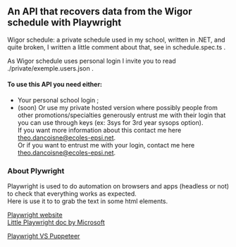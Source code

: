 ## An API that recovers data from the Wigor schedule with Playwright


Wigor schedule: a private schedule used in my school, written in .NET, and quite broken, I written a little comment about that, see in schedule.spec.ts .  

As Wigor schedule uses personal login I invite you to read ./private/exemple.users.json .

#### To use this API you need either:  
- Your personal school login ;  
- (soon) Or use my private hosted version where possibly people from other promotions/specialties generously entrust me with their login that you can use through keys (ex: 3sys for 3rd year sysops option).  
  If you want more information about this contact me here 
  <a href="mailto:theo.dancoisne@ecoles-epsi.net?subject=Je%20veux%20plus%20d'informations%20sur%20l'API%20Wigor%20schedule">theo.dancoisne@ecoles-epsi.net</a>.  
  Or if you want to entrust me with your login, contact me here <a href="mailto:theo.dancoisne@ecoles-epsi.net?subject=Je%20veux%20faire%20parti%20de%20l'API%20Wigor%20schedule&body=⚠Ne%20me%20donnez%20pas%20vos%20login%20maintenant⚠">theo.dancoisne@ecoles-epsi.net</a>.


### About Plywright

Playwright is used to do automation on browsers and apps  (headless or not) to check that everything works as expected.  
Here is use it to to grab the text in some html elements.

[Playwright website](https://playwright.dev/)  
[Little Playwright doc by Microsoft](https://learn.microsoft.com/en-us/microsoft-edge/playwright/)

[Playwright VS Puppeteer](https://blog.logrocket.com/playwright-vs-puppeteer/)  